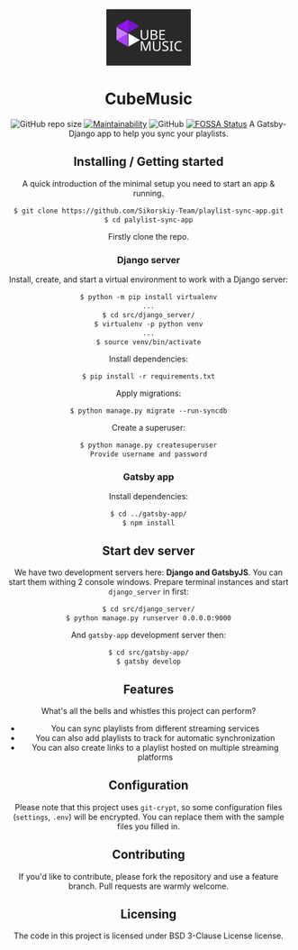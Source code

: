 <div align="center"><img src="https://github.com/Sikorskiy-Team/playlist-sync-app/raw/main/logo.png">

# CubeMusic
![GitHub repo size](https://img.shields.io/github/repo-size/Sikorskiy-Team/playlist-sync-app) [![Maintainability](https://api.codeclimate.com/v1/badges/623ac26a15072a3b2153/maintainability)](https://codeclimate.com/github/Sikorskiy-Team/playlist-sync-app/maintainability) ![GitHub](https://img.shields.io/github/license/Sikorskiy-Team/playlist-sync-app) [![FOSSA Status](https://app.fossa.com/api/projects/custom%2B21281%2Fgithub.com%2FSikorskiy-Team%2Fplaylist-sync-app.svg?type=shield)](https://app.fossa.com/projects/custom%2B21281%2Fgithub.com%2FSikorskiy-Team%2Fplaylist-sync-app?ref=badge_shield)
A Gatsby-Django app to help you sync your playlists.


## Installing / Getting started

A quick introduction of the minimal setup you need to start an app & running.

``` shell
$ git clone https://github.com/Sikorskiy-Team/playlist-sync-app.git
$ cd palylist-sync-app
```

Firstly clone the repo.

### Django server

Install, create, and start a virtual environment to work with a Django server:

```shell
$ python -m pip install virtualenv
...
$ cd src/django_server/
$ virtualenv -p python venv
...
$ source venv/bin/activate
```

Install dependencies:

```shell
$ pip install -r requirements.txt
```

Apply migrations:

```shell
$ python manage.py migrate --run-syncdb
```

Create a superuser:

```shell
$ python manage.py createsuperuser
Provide username and password
```

### Gatsby app
Install dependencies:

```shell
$ cd ../gatsby-app/
$ npm install
```


## Start dev server 

We have two development servers here: **Django and GatsbyJS**. You can start them withing 2 console windows.
Prepare terminal instances and start `django_server` in first:

```shell
$ cd src/django_server/
$ python manage.py runserver 0.0.0.0:9000
```
And  `gatsby-app` development server then:
```shell
$ cd src/gatsby-app/
$ gatsby develop
```

## Features

What's all the bells and whistles this project can perform?

* You can sync playlists from different streaming services
* You can also add playlists to track for automatic synchronization
* You can also create links to a playlist hosted on multiple streaming platforms

## Configuration

Please note that this project uses `git-crypt`, so some configuration files (`settings`, `.env`) will be encrypted. You can replace them with the sample files you filled in.


## Contributing

If you'd like to contribute, please fork the repository and use a feature
branch. Pull requests are warmly welcome.


## Licensing

The code in this project is licensed under BSD 3-Clause License license.
